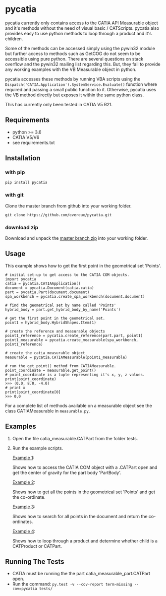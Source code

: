 # pycatia

pycatia currently only contains access to the CATIA API Measurable 
object and it's methods without the need of visual basic / CATScripts.
pycatia also provides easy to use python methods to loop through a
product and it's children.

Some of the methods can be accessed simply using the pywin32 module but further 
access to methods such as GetCOG do not seem to be accessible using pure python.
There are several questions on stack overflow and the pywin32 mailing list regarding
this. But, they fail to provide any working examples with the VB Measurable object 
in python. 

pycatia accesses these methods by running VBA scripts using the 
`Dispatch('CATIA.Application').SystemService.Evaluate()` function where required
 and passing a small public function to it. Otherwise, pycatia uses the VB method 
directly but exposes it within the same python class.

This has currently only been tested in CATIA V5 R21.

## Requirements

* python >= 3.6 
* CATIA V5/V6
* see requirements.txt

## Installation

### with pip

    pip install pycatia

### with git
Clone the master branch from github into your working folder.

    git clone https://github.com/evereux/pycatia.git

### download zip
Download and unpack the  [master branch zip](https://github.com/evereux/pycatia/archive/master.zip) into your working folder.


## Usage

This example shows how to get the first point in the geometrical set 'Points'.

    # initial set-up to get access to the CATIA COM objects.
    import pycatia
    catia = pycatia.CATIAApplication()
    document = pycatia.Document(catia.catia)
    part = pycatia.Part(document.document)
    spa_workbench = pycatia.create_spa_workbench(document.document)

    # find the geometrical set by name called 'Points'
    hybrid_body = part.get_hybrid_body_by_name('Points')

    # get the first point in the geometrical set.
    point1 = hybrid_body.HybridShapes.Item(1)

    # create the reference and measurable objects
    point1_reference = pycatia.create_reference(part.part, point1)
    point1_measurable = pycatia.create_measurable(spa_workbench, point1_reference)

    # create the catia measurable object
    measurable = pycatia.CATIAMeasurable(point1_measurable)

    # run the get_point() method from CATIAMeasurable.
    point_coordinate = measurable.get_point()
    # point_coordinate is a tuple representing it's x, y, z values.
    print(point_coordinate)
    >>> (0.0, 8.0, -4.0)
    # print x
    print(point_coordinate[0]
    >>> 0,0

For a complete list of methods available on a measurable object see
the class CATIAMeasurable in `measurable.py`.

## Examples

1. Open the file catia_measurable.CATPart from the folder tests.
2. Run the example scripts.

    [Example 1](https://github.com/evereux/pycatia/blob/master/example_1.py):

    Shows how to access the CATIA COM object with a .CATPart open and
    get the center of gravity for the part body 'PartBody'.
    
    [Example 2](https://github.com/evereux/pycatia/blob/master/example_2.py):

    Shows how to get all the points in the geometrical set 'Points' and
    get the co-ordinate.
    
    [Example 3](https://github.com/evereux/pycatia/blob/master/example_3.py):
    
    Shows how to search for all points in the document and return the
    co-ordinates.

    [Example 4](https://github.com/evereux/pycatia/blob/master/example_4.py):

    Shows how to loop through a product and determine whether child is
    a CATProduct or CATPart.
    
## Running The Tests
* CATIA must be running the the part catia_measurable_part.CATPart open.
* Run the command: `py.test -v --cov-report term-missing --cov=pycatia tests/`
